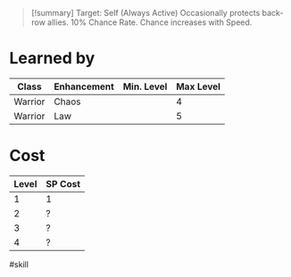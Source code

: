 >[!summary]
>Target: Self (Always Active)
>Occasionally protects back-row allies.
>10% Chance Rate.
>Chance increases with Speed.
# Learned by
| Class   | Enhancement | Min. Level | Max Level |
| ------- | ----------- | ---------- | --------- |
| Warrior | Chaos       |            | 4         |
| Warrior | Law         |            | 5         |
# Cost
| Level | SP Cost |
| ----- | ------- |
| 1     | 1       |
| 2     | ?       |
| 3     | ?       |
| 4     | ?       | 

#skill 